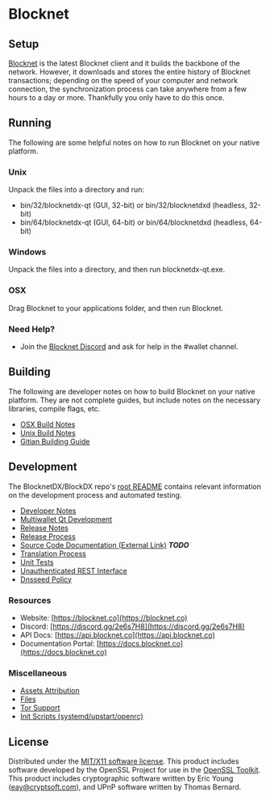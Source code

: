 Blocknet
=====================

Setup
---------------------
[Blocknet](https://github.com/BlocknetDX/blocknet/releases/) is the latest Blocknet client and it builds the backbone of the network. However, it downloads and stores the entire history of Blocknet transactions; depending on the speed of your computer and network connection, the synchronization process can take anywhere from a few hours to a day or more. Thankfully you only have to do this once.

Running
---------------------
The following are some helpful notes on how to run Blocknet on your native platform.

### Unix

Unpack the files into a directory and run:

- bin/32/blocknetdx-qt (GUI, 32-bit) or bin/32/blocknetdxd (headless, 32-bit)
- bin/64/blocknetdx-qt (GUI, 64-bit) or bin/64/blocknetdxd (headless, 64-bit)

### Windows

Unpack the files into a directory, and then run blocknetdx-qt.exe.

### OSX

Drag Blocknet to your applications folder, and then run Blocknet.

### Need Help?

* Join the [Blocknet Discord](https://discord.gg/2e6s7H8) and ask for help in the #wallet channel.

Building
---------------------
The following are developer notes on how to build Blocknet on your native platform. They are not complete guides, but include notes on the necessary libraries, compile flags, etc.

- [OSX Build Notes](build-osx.md)
- [Unix Build Notes](build-unix.md)
- [Gitian Building Guide](gitian-building.md)

Development
---------------------
The BlocknetDX/BlockDX repo's [root README](https://github.com/BlocknetDX/blocknet/blob/master/README.md) contains relevant information on the development process and automated testing.

- [Developer Notes](developer-notes.md)
- [Multiwallet Qt Development](multiwallet-qt.md)
- [Release Notes](release-notes.md)
- [Release Process](release-process.md)
- [Source Code Documentation (External Link)](https://dev.visucore.com/bitcoin/doxygen/) ***TODO***
- [Translation Process](translation_process.md)
- [Unit Tests](unit-tests.md)
- [Unauthenticated REST Interface](REST-interface.md)
- [Dnsseed Policy](dnsseed-policy.md)

### Resources

* Website: [https://blocknet.co](https://blocknet.co)
* Discord: [https://discord.gg/2e6s7H8](https://discord.gg/2e6s7H8)
* API Docs: [https://api.blocknet.co](https://api.blocknet.co)
* Documentation Portal: [https://docs.blocknet.co](https://docs.blocknet.co)

### Miscellaneous
- [Assets Attribution](assets-attribution.md)
- [Files](files.md)
- [Tor Support](tor.md)
- [Init Scripts (systemd/upstart/openrc)](init.md)

License
---------------------
Distributed under the [MIT/X11 software license](http://www.opensource.org/licenses/mit-license.php).
This product includes software developed by the OpenSSL Project for use in the [OpenSSL Toolkit](https://www.openssl.org/). This product includes
cryptographic software written by Eric Young ([eay@cryptsoft.com](mailto:eay@cryptsoft.com)), and UPnP software written by Thomas Bernard.
